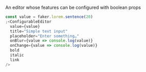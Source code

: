 An editor whose features can be configured with boolean props

```js
const value = faker.lorem.sentence(20)
;<ConfigurableEditor
  value={value}
  title="Simple text input"
  placeholder="Enter something…"
  onBlur={value => console.log(value)}
  onChange={value => console.log(value)}
  bold
  italic
  link
/>
```
